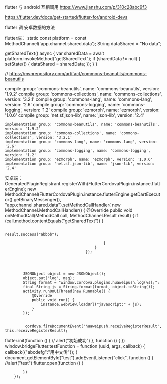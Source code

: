 flutter 与 android 互相调用
https://www.jianshu.com/p/310c28abc9f3

https://flutter.dev/docs/get-started/flutter-for/android-devs





flutter 调 安卓数据的方法

flutter端：
  static const platform = const MethodChannel('app.channel.shared.data');
  String dataShared = "No data";

getSharedText() async {
    var sharedData = await platform.invokeMethod("getSharedText");
    if (sharedData != null) {
      setState(() {
        dataShared = sharedData;
      });
    }
  }




  // https://mvnrepository.com/artifact/commons-beanutils/commons-beanutils


compile group: 'commons-beanutils', name: 'commons-beanutils', version: '1.9.2'
compile group: 'commons-collections', name: 'commons-collections', version: '3.2.1'
compile group: 'commons-lang', name: 'commons-lang', version: '2.6'
compile group: 'commons-logging', name: 'commons-logging', version: '1.2'
compile group: 'ezmorph', name: 'ezmorph', version: '1.0.6'
compile group: 'net.sf.json-lib', name: 'json-lib', version: '2.4'


    implementation group: 'commons-beanutils', name: 'commons-beanutils', version: '1.9.2'
    implementation group: 'commons-collections', name: 'commons-collections', version: '3.2.1'
    implementation group: 'commons-lang', name: 'commons-lang', version: '2.6'
    implementation group: 'commons-logging', name: 'commons-logging', version: '1.2'
    implementation group: 'ezmorph', name: 'ezmorph', version: '1.0.6'
    implementation group: 'net.sf.json-lib', name: 'json-lib', version: '2.4'



安卓端：
GeneratedPluginRegistrant.registerWith(FlutterCordovaPlugin.instance.flutterEngine);
                                new MethodChannel(FlutterCordovaPlugin.instance.flutterEngine.getDartExecutor().getBinaryMessenger(), "app.channel.shared.data").setMethodCallHandler(
                                        new MethodChannel.MethodCallHandler() {
                                            @Override
                                            public void onMethodCall(MethodCall call, MethodChannel.Result result) {
                                                if (call.method.contentEquals("getSharedText")) {

                                                    result.success("abbbb");

                                                }
                                            }
                                        });




            JSONObject object = new JSONObject();
            object.put("log", msg);
            String format = "window.cordova.plugins.huaweipush.log(%s);";
            final String js = String.format(format, object.toString());
            activity.runOnUiThread(new Runnable() {
                @Override
                public void run() {
                    instance.webView.loadUrl("javascript:" + js);
                }
            });


             cordova.fireDocumentEvent('huaweipush.receiveRegisterResult', this.receiveRegisterResult);


flutter.init(function () {
            // alert("初始成功")
        }, function () { })
        window.bridgeFlutter.testFunction = function (uuid, args, callback) {
            callback({"abcdefg":"用中文传"});
        }
        document.getElementById("test").addEventListener("click", function () {
            //alert("test")
            flutter.open(function () {

            })
        });